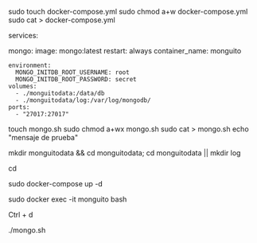sudo touch docker-compose.yml
sudo chmod a+w docker-compose.yml
sudo cat > docker-compose.yml

services:

  mongo:
    image: mongo:latest
    restart: always
    container_name: monguito

    environment:
      MONGO_INITDB_ROOT_USERNAME: root
      MONGO_INITDB_ROOT_PASSWORD: secret
    volumes:
      - ./monguitodata:/data/db
      - ./monguitodata/log:/var/log/mongodb/
    ports:
      - "27017:27017"

touch mongo.sh
sudo chmod a+wx mongo.sh
sudo cat > mongo.sh
echo "mensaje de prueba"

mkdir monguitodata && cd monguitodata; cd monguitodata || mkdir log

cd

sudo docker-compose up -d

sudo docker exec -it monguito bash

Ctrl + d

./mongo.sh
